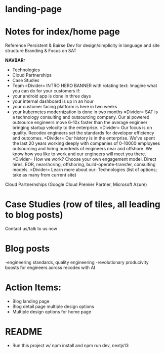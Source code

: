 # landing-page
# Notes for index/home page
Reference Persistent & Bairse Dev for design/simplicity in language and site structure
Branding & Focus on SAT 

**NAVBAR:**
- Technologies
- Cloud Partnerships
- Case Studies
- Team
=Divider=
INTRO HERO BANNER with rotating text:
Imagine what you can do for your customers if:
 - your android app is done in three days
 - your internal dashboard is up in an hour
 - your customer facing platform is here in two weeks
 - your kubernetes modernization is done in two months
=Divider=
SAT is a technology consulting and outsourcing company. Our ai powered outsource engineers move 6-10x faster than the average engineer bringing startup velocity to the enterprise.
=Divider=
Our focus is on quality. Recodex engineers set the standards for developer efficiency and outcomes.
=Divider=
Our history is in the enterprise. We've spent the last 20 years working deeply with companies of 0-10000 employees outsourcing and hiring hundreds of engineers near and offshore. We know how you like to work and our engineers will meet you there.
=Divider=
How we work?
Choose your own engagement model. Direct hires, EOR, nearshoring, offshoring, build-operate-transfer, consulting models.
=Divider=
Learn more about our:
Technologies (list of options; take as many from current site)

Cloud Partnernships (Google Cloud Premier Partner, Microsoft Azure)

Case Studies (row of tiles, all leading to blog posts)
========
Contact us/talk to us now

# Blog posts
-engineering standards, quality engineering
-revolutionary producivity boosts for engineers across recodex with AI

# Action Items:
- Blog landing page
- Blog detail page multiple design options
- Multiple design options for home page

# README
- Run this project w/ npm install and npm run dev, nextjs13
